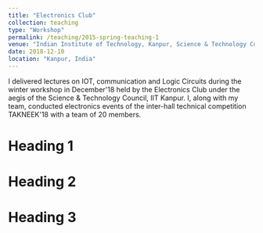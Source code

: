 ```yaml
---
title: "Electronics Club"
collection: teaching
type: "Workshop"
permalink: /teaching/2015-spring-teaching-1
venue: "Indian Institute of Technology, Kanpur, Science & Technology Council"
date: 2018-12-10
location: "Kanpur, India"
---
```


I delivered lectures on IOT, communication and Logic Circuits during the winter workshop in December'18 held by the Electronics Club under the aegis of the Science & Technology Council, IIT Kanpur. I, along with my team, conducted electronics events of the inter-hall technical competition TAKNEEK'18 with a team of 20 members.

Heading 1
======

Heading 2
======

Heading 3
======

